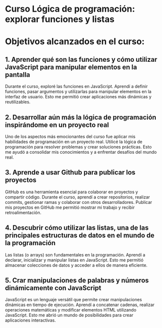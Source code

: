 # Curso Lógica de programación: explorar funciones y listas
# Objetivos alcanzados en el curso:


## 1. Aprender qué son las funciones y cómo utilizar JavaScript para manipular elementos en la pantalla
Durante el curso, exploré las funciones en JavaScript. Aprendí a definir funciones, pasar argumentos y utilizarlas para manipular elementos en la interfaz de usuario. Esto me permitió crear aplicaciones más dinámicas y reutilizables.

## 2. Desarrollar aún más la lógica de programación inspirándome en un proyecto real
Uno de los aspectos más emocionantes del curso fue aplicar mis habilidades de programación en un proyecto real. Utilicé la lógica de programación para resolver problemas y crear soluciones prácticas. Esto me ayudó a consolidar mis conocimientos y a enfrentar desafíos del mundo real.

## 3. Aprende a usar Github para publicar los proyectos
GitHub es una herramienta esencial para colaborar en proyectos y compartir código. Durante el curso, aprendí a crear repositorios, realizar commits, gestionar ramas y colaborar con otros desarrolladores. Publicar mis proyectos en GitHub me permitió mostrar mi trabajo y recibir retroalimentación.

## 4. Descubrir cómo utilizar las listas, una de las principales estructuras de datos en el mundo de la programación
Las listas (o arrays) son fundamentales en la programación. Aprendí a declarar, inicializar y manipular listas en JavaScript. Esto me permitió almacenar colecciones de datos y acceder a ellos de manera eficiente.

## 5. Crar manipulaciones de palabras y números dinámicamente con JavaScript
JavaScript es un lenguaje versátil que permite crear manipulaciones dinámicas en tiempo de ejecución. Aprendí a concatenar cadenas, realizar operaciones matemáticas y modificar elementos HTML utilizando JavaScript. Esto me abrió un mundo de posibilidades para crear aplicaciones interactivas.

